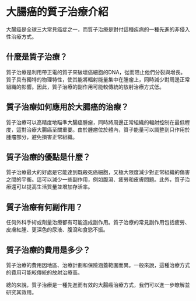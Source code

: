 
# 大腸癌的質子治療介紹

大腸癌是全球三大常見癌症之一，而質子治療是對付這種疾病的一種先進的非侵入性治療方式。

## 什麼是質子治療？

質子治療是利用帶正電的質子來破壞癌細胞的DNA，從而阻止他們分裂與增長。質子具有獨特的物理特性，使其能將輻射能量集中在腫瘤上，同時減少對周邊正常組織的影響。因此，質子治療的副作用可能較傳統的放射治療方式低。

## 質子治療如何應用於大腸癌的治療？

質子治療可以高精度地瞄準大腸癌腫瘤，同時將周邊正常組織的輻射控制在最低程度，這對治療大腸癌至關重要。由於腫瘤位於體內，質子能量可以調整到只作用於腫瘤部分，避免損害正常組織。

## 質子治療的優點是什麼？

質子治療最大的好處是它能達到既殺死癌細胞，又極大限度減少對正常組織的傷害之間的平衡。這可以減少一些副作用，例如腹瀉、疲勞和皮膚問題。此外，質子治療還可以提高生活質量並增加存活率。

## 質子治療有何副作用？

任何外科手術或劑量治療都有可能造成副作用。質子治療的常見副作用包括疲勞、皮膚紅腫、更深色的尿液、腹瀉和食慾不振。

## 質子治療的費用是多少？

質子治療的費用因地區、治療計劃和保險涵蓋範圍而異。一般來說，這種治療方式的費用可能較傳統的放射治療高。

總的來說，質子治療是一種先進而有效的大腸癌治療方式，我們可以進一步瞭解並研究其效用。

